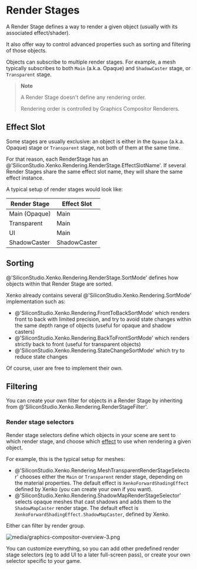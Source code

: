 # Render Stages

A Render Stage defines a way to render a given object (usually with its associated effect/shader).

It also offer way to control advanced properties such as sorting and filtering of those objects.

Objects can subscribe to multiple render stages. For example, a mesh typically subscribes to both `Main` (a.k.a. Opaque) and `ShadowCaster` stage, or `Transparent` stage.

> **Note**
>
> A Render Stage doesn't define any rendering order.
>
> Rendering order is controlled by Graphics Compositor Renderers.

## Effect Slot

Some stages are usually exclusive: an object is either in the `Opaque` (a.k.a. Opaque) stage or `Transparent` stage, not both of them at the same time.

For that reason, each RenderStage has an @'SiliconStudio.Xenko.Rendering.RenderStage.EffectSlotName'. If several Render Stages share the same effect slot name, they will share the same effect instance.

A typical setup of render stages would look like:

| Render Stage     | Effect Slot  |
| ---------------- | ------------ |
| Main (Opaque)    | Main         |
| Transparent      | Main         |
| UI               | Main         |
| ShadowCaster     | ShadowCaster |

## Sorting

@'SiliconStudio.Xenko.Rendering.RenderStage.SortMode' defines how objects within that Render Stage are sorted.

Xenko already contains several @'SiliconStudio.Xenko.Rendering.SortMode' implementation such as:
- @'SiliconStudio.Xenko.Rendering.FrontToBackSortMode' which renders front to back with limited precision, and try to avoid state changes within the same depth range of objects (useful for opaque and shadow casters)
- @'SiliconStudio.Xenko.Rendering.BackToFrontSortMode' which renders strictly back to front (useful for transparent objects)
- @'SiliconStudio.Xenko.Rendering.StateChangeSortMode' which try to reduce state changes

Of course, user are free to implement their own.

## Filtering

You can create your own filter for objects in a Render Stage by inheriting from @'SiliconStudio.Xenko.Rendering.RenderStageFilter'.

### Render stage selectors

Render stage selectors define which objects in your scene are sent to which render stage, and choose which [effect](../effects-and-shaders/effect-language.md) to use when rendering a given object.

For example, this is the typical setup for meshes:

- @'SiliconStudio.Xenko.Rendering.MeshTransparentRenderStageSelector' chooses either the `Main` or `Transparent` render stage, depending on the material properties. The default effect is `XenkoForwardShadingEffect` defined by Xenko (you can create your own if you want).
- @'SiliconStudio.Xenko.Rendering.ShadowMapRenderStageSelector' selects opaque meshes that cast shadows and adds them to the `ShadowMapCaster` render stage. The default effect is `XenkoForwardShadingEffect.ShadowMapCaster`, defined by Xenko.

Either can filter by render group.

![media/graphics-compositor-overview-3.png](media/graphics-compositor-overview-3.png)

You can customize everything, so you can add other predefined render stage selectors (eg to add UI to a later full-screen pass), or create your own selector specific to your game.